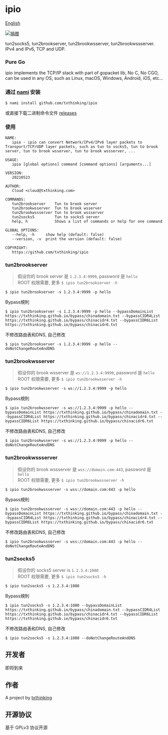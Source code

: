 # ipio

[English](README.md)

[![捐赠](https://img.shields.io/badge/%E6%94%AF%E6%8C%81-%E6%8D%90%E8%B5%A0-ff69b4.svg)](https://www.txthinking.com/opensource-support.html)

tun2socks5, tun2brookserver, tun2brookwsserver, tun2brookwssserver. IPv4 and IPv6, TCP and UDP.

### Pure Go

ipio implements the TCP/IP stack with part of gopacket lib, No C, No CGO, can be used in any OS, such as Linux, macOS, Windows, Android, iOS, etc...

### 通过 [nami](https://github.com/txthinking/nami) 安装

```
$ nami install github.com/txthinking/ipio
```

或直接下载二进制命令文件 [releases](https://github.com/txthinking/ipio/releases)

### 使用

```
NAME:
   ipio - ipio can convert Network/IPv4/IPv6 layer packets to Transport/TCP/UDP layer packets, such as tun to socks5, tun to brook server, tun to brook wsserver, tun to brook wssserver, ...

USAGE:
   ipio [global options] command [command options] [arguments...]

VERSION:
   20210523

AUTHOR:
   Cloud <cloud@txthinking.com>

COMMANDS:
   tun2brookserver    Tun to brook server
   tun2brookwsserver  Tun to brook wsserver
   tun2brookwssserver Tun to brook wssserver
   tun2socks5         Tun to socks5 server
   help, h            Shows a list of commands or help for one command

GLOBAL OPTIONS:
   --help, -h     show help (default: false)
   --version, -v  print the version (default: false)

COPYRIGHT:
   https://github.com/txthinking/ipio
```

### tun2brookserver

> 假设你的 brook server 是 `1.2.3.4:9999`, password 是 `hello`<br/>
> ROOT 权限需要, 更多 `$ ipio tun2brookserver -h`

```
$ ipio tun2brookserver -s 1.2.3.4:9999 -p hello
```
Bypass規則
```
$ ipio tun2brookserver -s 1.2.3.4:9999 -p hello --bypassDomainList https://txthinking.github.io/bypass/chinadomain.txt --bypassCIDR4List https://txthinking.github.io/bypass/chinacidr4.txt --bypassCIDR6List https://txthinking.github.io/bypass/chinacidr6.txt
```
不修改路由表和DNS, 自己修改
```
$ ipio tun2brookserver -s 1.2.3.4:9999 -p hello --doNotChangeRouteAndDNS
```

### tun2brookwsserver

> 假设你的 brook wsserver 是 `ws://1.2.3.4:9999`, password 是 `hello`<br/>
> ROOT 权限需要, 更多 `$ ipio tun2brookwsserver -h`

```
$ ipio tun2brookwsserver -s ws://1.2.3.4:9999 -p hello
```
Bypass規則
```
$ ipio tun2brookwsserver -s ws://1.2.3.4:9999 -p hello --bypassDomainList https://txthinking.github.io/bypass/chinadomain.txt --bypassCIDR4List https://txthinking.github.io/bypass/chinacidr4.txt --bypassCIDR6List https://txthinking.github.io/bypass/chinacidr6.txt
```
不修改路由表和DNS, 自己修改
```
$ ipio tun2brookwsserver -s ws://1.2.3.4:9999 -p hello --doNotChangeRouteAndDNS
```

### tun2brookwssserver

> 假设你的 brook wssserver 是 `wss://domain.com:443`, password 是 `hello`<br/>
> ROOT 权限需要, 更多 `$ ipio tun2brookwssserver -h`

```
$ ipio tun2brookwssserver -s wss://domain.com:443 -p hello
```
Bypass規則
```
$ ipio tun2brookwssserver -s wss://domain.com:443 -p hello --bypassDomainList https://txthinking.github.io/bypass/chinadomain.txt --bypassCIDR4List https://txthinking.github.io/bypass/chinacidr4.txt --bypassCIDR6List https://txthinking.github.io/bypass/chinacidr6.txt
```
不修改路由表和DNS, 自己修改
```
$ ipio tun2brookwssserver -s wss://domain.com:443 -p hello --doNotChangeRouteAndDNS
```

### tun2socks5

> 假设你的 socks5 server is `1.2.3.4:1080`<br/>
> ROOT 权限需要, 更多 `$ ipio tun2socks5 -h`

```
$ ipio tun2socks5 -s 1.2.3.4:1080
```
Bypass規則
```
$ ipio tun2socks5 -s 1.2.3.4:1080 --bypassDomainList https://txthinking.github.io/bypass/chinadomain.txt --bypassCIDR4List https://txthinking.github.io/bypass/chinacidr4.txt --bypassCIDR6List https://txthinking.github.io/bypass/chinacidr6.txt
```
不修改路由表和DNS, 自己修改
```
$ ipio tun2socks5 -s 1.2.3.4:1080 --doNotChangeRouteAndDNS
```

## 开发者

即将到来

## 作者

A project by [txthinking](https://www.txthinking.com)

## 开源协议

基于 GPLv3 协议开源
